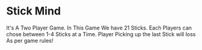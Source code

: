 # Stick Mind

It's A Two Player Game. In This Game We have 21 Sticks. Each Players can chose between 1-4 Sticks at a Time. Player Picking up the last Stick will loss As per game rules!


